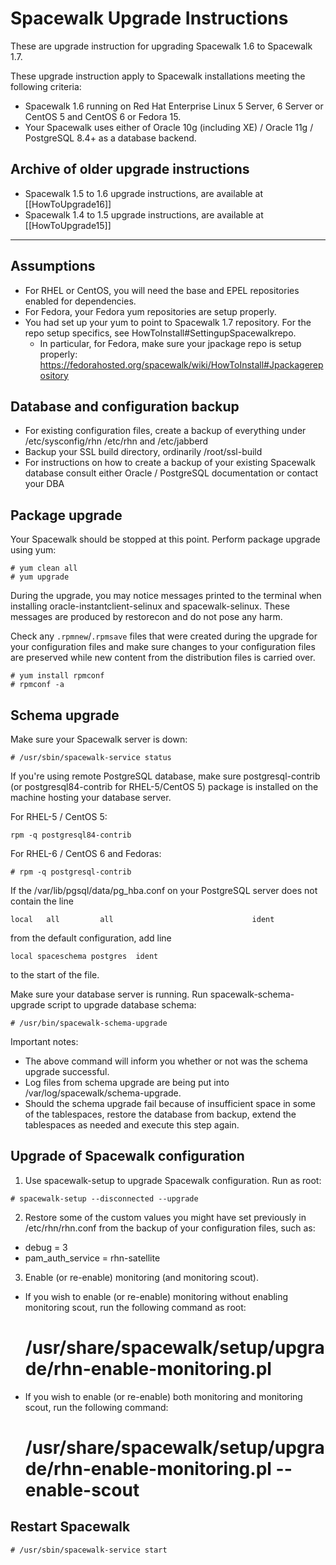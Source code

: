 # Spacewalk Upgrade Instructions



These are upgrade instruction for upgrading Spacewalk 1.6 to Spacewalk 1.7.

These upgrade instruction apply to Spacewalk installations meeting the following criteria:

  *  Spacewalk 1.6 running on Red Hat Enterprise Linux 5 Server, 6 Server or CentOS 5 and CentOS 6 or Fedora 15.
  *  Your Spacewalk uses either of Oracle 10g (including XE) / Oracle 11g / PostgreSQL 8.4+ as a database backend.
## Archive of older upgrade instructions



 * Spacewalk 1.5 to 1.6 upgrade instructions, are available at [[HowToUpgrade16]]
 * Spacewalk 1.4 to 1.5 upgrade instructions, are available at [[HowToUpgrade15]]


----
## Assumptions



  * For RHEL or CentOS, you will need the base and EPEL repositories enabled for dependencies.
  * For Fedora, your Fedora yum repositories are setup properly.
  * You had set up your yum to point to Spacewalk 1.7 repository. For the repo setup specifics, see HowToInstall#SettingupSpacewalkrepo.
    * In particular, for Fedora, make sure your jpackage repo is setup properly: https://fedorahosted.org/spacewalk/wiki/HowToInstall#Jpackagerepository
## Database and configuration backup




  *  For existing configuration files, create a backup of everything under /etc/sysconfig/rhn /etc/rhn and /etc/jabberd
  *  Backup your SSL build directory, ordinarily /root/ssl-build
  *  For instructions on how to create a backup of your existing Spacewalk database consult either Oracle / PostgreSQL documentation or contact your DBA
## Package upgrade



Your Spacewalk should be stopped at this point. Perform package upgrade using yum:


    # yum clean all
    # yum upgrade

During the upgrade, you may notice messages printed to the terminal when installing oracle-instantclient-selinux and spacewalk-selinux. These messages are produced by restorecon and do not pose any harm.

Check any `.rpmnew`/`.rpmsave` files that were created during the upgrade for your configuration files and make sure changes to your configuration files are preserved while new content from the distribution files is carried over.

    # yum install rpmconf
    # rpmconf -a
## Schema upgrade



Make sure your Spacewalk server is down:


    # /usr/sbin/spacewalk-service status

If you're using remote PostgreSQL database, make sure postgresql-contrib (or postgresql84-contrib for RHEL-5/CentOS 5) package is installed on the machine hosting your database server.

For RHEL-5 / CentOS 5:

    rpm -q postgresql84-contrib

For RHEL-6 / CentOS 6 and Fedoras:

    # rpm -q postgresql-contrib

If the /var/lib/pgsql/data/pg_hba.conf on your PostgreSQL server does not contain the line

    local   all         all                               ident
from the default configuration, add line

    local spaceschema postgres  ident
to the start of the file.

Make sure your database server is running. Run spacewalk-schema-upgrade script to upgrade database schema:


    # /usr/bin/spacewalk-schema-upgrade

Important notes:

  * The above command will inform you whether or not was the schema upgrade successful.
  * Log files from schema upgrade are being put into /var/log/spacewalk/schema-upgrade.
  * Should the schema upgrade fail because of insufficient space in some of the tablespaces, restore the database from backup, extend the tablespaces as needed and execute this step again.
## Upgrade of Spacewalk configuration



  1. Use spacewalk-setup to upgrade Spacewalk configuration. Run as root:


    # spacewalk-setup --disconnected --upgrade

  2. Restore some of the custom values you might have set previously in /etc/rhn/rhn.conf from the backup of your configuration files, such as:

  *  debug = 3
  *  pam_auth_service = rhn-satellite

  3. Enable (or re-enable) monitoring (and monitoring scout).

  * If you wish to enable (or re-enable) monitoring without enabling monitoring scout, run the following command as root:


    # /usr/share/spacewalk/setup/upgrade/rhn-enable-monitoring.pl

  * If you wish to enable (or re-enable) both monitoring and monitoring scout, run the following command:


    # /usr/share/spacewalk/setup/upgrade/rhn-enable-monitoring.pl --enable-scout
## Restart Spacewalk




    # /usr/sbin/spacewalk-service start